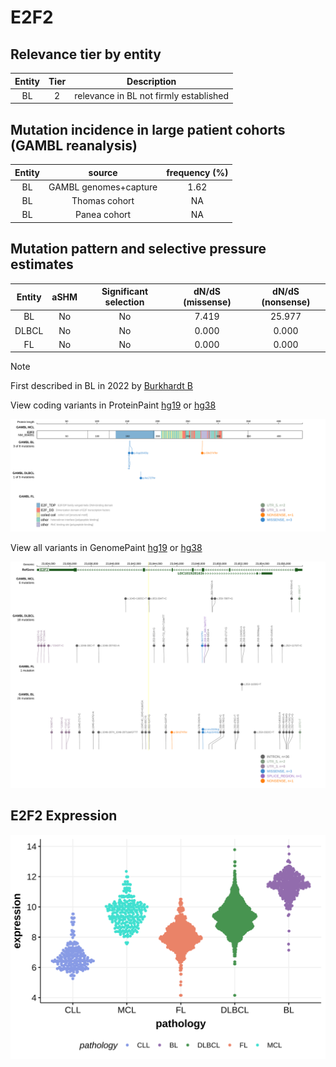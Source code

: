# E2F2

## Relevance tier by entity

|Entity|Tier|Description                           |
|:------:|:----:|--------------------------------------|
|BL    |2   |relevance in BL not firmly established|

## Mutation incidence in large patient cohorts (GAMBL reanalysis)

|Entity|source               |frequency (%)|
|:------:|:---------------------:|:-------------:|
|BL    |GAMBL genomes+capture|1.62         |
|BL    |Thomas cohort        |  NA         |
|BL    |Panea cohort         |  NA         |

## Mutation pattern and selective pressure estimates

|Entity|aSHM|Significant selection|dN/dS (missense)|dN/dS (nonsense)|
|:------:|:----:|:---------------------:|:----------------:|:----------------:|
|BL    |No  |No                   |7.419           |25.977          |
|DLBCL |No  |No                   |0.000           | 0.000          |
|FL    |No  |No                   |0.000           | 0.000          |


> [!NOTE]
> First described in BL in 2022 by [Burkhardt B](https://pubmed.ncbi.nlm.nih.gov/35794096)


View coding variants in ProteinPaint [hg19](https://morinlab.github.io/LLMPP/GAMBL/E2F2_protein.html)  or [hg38](https://morinlab.github.io/LLMPP/GAMBL/E2F2_protein_hg38.html)

![image](images/proteinpaint/E2F2_NM_004091.svg)

View all variants in GenomePaint [hg19](https://morinlab.github.io/LLMPP/GAMBL/E2F2.html)  or [hg38](https://morinlab.github.io/LLMPP/GAMBL/E2F2_hg38.html)

![image](images/proteinpaint/E2F2.svg)
## E2F2 Expression
![image](images/gene_expression/E2F2_by_pathology.svg)
<!-- ORIGIN: schmitzBurkittLymphomaPathogenesis2012 -->
